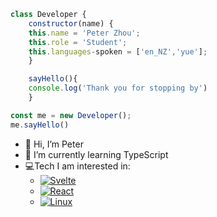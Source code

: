 ```javascript
class Developer {
    constructor(name) {
    this.name = 'Peter Zhou';
    this.role = 'Student';
    this.languages-spoken = ['en_NZ','yue'];
    }

    sayHello(){
    console.log('Thank you for stopping by')
    }

const me = new Developer();
me.sayHello()
```
- 👋 Hi, I’m Peter
- 🌱 I’m currently learning TypeScript
- 💻Tech I am interested in:
    - [![Svelte](https://img.shields.io/badge/Svelte-%23f1413d.svg?logo=svelte&logoColor=white)](#)
    - [![React](https://img.shields.io/badge/React-%2320232a.svg?logo=react&logoColor=%2361DAFB)](#)
    - [![Linux](https://img.shields.io/badge/Linux-FCC624?logo=linux&logoColor=black)](#)


    

<!---
zetapow/zetapow is a ✨ special ✨ repository because its `README.md` (this file) appears on your GitHub profile.
You can click the Preview link to take a look at your changes.
- 👀 I’m interested in Svelte

--->
